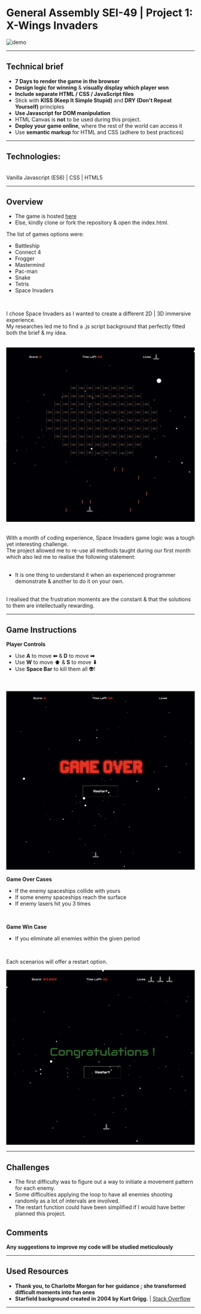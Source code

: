 
# General Assembly SEI-49 | Project 1: X-Wings Invaders
![demo](http://g.recordit.co/KbHdfk5Yww.gif)

---
## Technical brief

* **7 Days to render the game in the browser**
* **Design logic for winning** & **visually display which player won**
* **Include separate HTML / CSS / JavaScript files**
* Stick with **KISS (Keep It Simple Stupid)** and **DRY (Don't Repeat Yourself)** principles
* **Use Javascript for DOM manipulation**
* HTML Canvas is **not** to be used during this project.
* **Deploy your game online**, where the rest of the world can access it
* Use **semantic markup** for HTML and CSS (adhere to best practices)

---
## Technologies:

<br/>
Vanilla Javascript (ES6)
| CSS
| HTML5
<br/>

---
## Overview

* The game is hosted [here](https://julienxemard.github.io/gameProject-1/)
* Else, kindly clone or fork the repository & open the index.html.

The list of games options were:
<br/>
* Battleship
* Connect 4
* Frogger
* Mastermind
* Pac-man
* Snake
* Tetris
* Space Invaders
<br/>

I chose Space Invaders as I wanted to create a different 2D | 3D immersive experience.<br/>
My researches led me to find a .js script background that perfectly fitted both the brief & my idea.<br/>
<br/>


![Starfielf](./assets/Screenshot-game.png "Immersive-2DIMG")

<br/>
With a month of coding experience, Space Invaders game logic was a tough yet interesting challenge.<br/>
The project allowed me to re-use all methods taught during our first month which also led me to realise the following statement:<br/>
<br/>

* It is one thing to understand it when an experienced programmer demonstrate & another to do it on your own.<br/>
<br/>
I realised that the frustration moments are the constant & that the solutions to them are intellectually rewarding.<br/>

---
## Game Instructions

**Player Controls**
* Use **A** to move **⬅** & **D** to move **➡**<br/>
* Use **W** to move **⬆** & **S** to move **⬇**<br/>
* Use **Space Bar** to kill them all 👽!<br/>
<br/>

![gameOver](./assets/Screenshot-gameOver.png "ganeOverIMG")

**Game Over Cases**
* If the enemy spaceships collide with yours<br/>
* If some enemy spaceships reach the surface<br/>
* If enemy lasers hit you 3 times<br/>
<br/>

**Game Win Case**
* If you eliminate all enemies within the given period<br/>
<br/>

Each scenarios will offer a restart option.

![win](./assets/Screenshot-win.png "winIMG")

---
## Challenges

* The first difficulty was to figure out a way to initiate a movement pattern for each enemy.<br/>
* Some difficulties applying the loop to have all enemies shooting randomly as a lot of intervals are involved.
* The restart function could have been simplified if I would have better planned this project.

## Comments

**Any suggestions to improve my code will be studied meticulously**

---
## Used Resources

* **Thank you, to Charlotte Morgan for her guidance ; she transformed difficult moments into fun ones**
* **Starfield background created in 2004 by Kurt Grigg.** |
[Stack Overflow](https://stackoverflow.com/questions/31680639/non-canvas-javascript-starfield-animation-in-latest-explorer-not-smooth)



---
